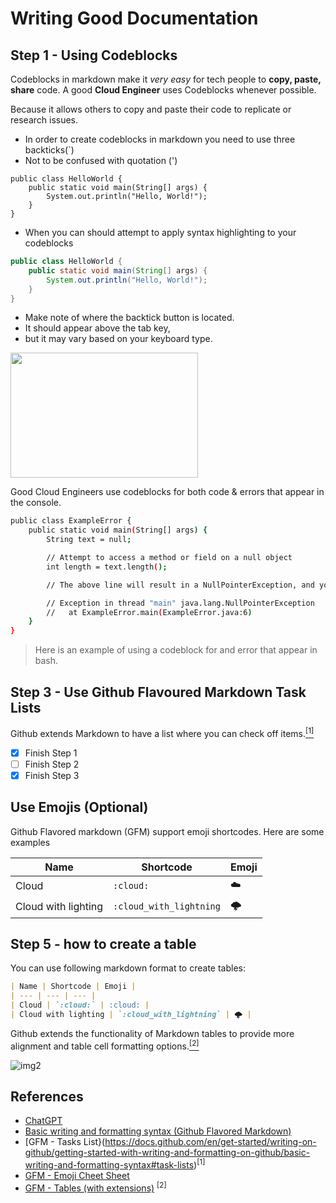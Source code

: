 # Writing Good Documentation

## Step 1 - Using Codeblocks

Codeblocks in markdown make it *very easy* for tech people to **copy, paste, share** code.
A good __Cloud Engineer__ uses Codeblocks whenever possible.

Because it allows others to copy and paste their code to replicate or research issues.

- In order to create codeblocks in markdown you need to use three backticks(`)
- Not to be confused with quotation (')

```
public class HelloWorld {
    public static void main(String[] args) {
        System.out.println("Hello, World!");
    }
}

```
- When you can should attempt to apply syntax highlighting to your codeblocks

```java
public class HelloWorld {
    public static void main(String[] args) {
        System.out.println("Hello, World!");
    }
}

```

- Make note of where the backtick button is located.
- It should appear above the tab key,
- but it may vary based on your keyboard type.

<img src="https://github.com/sanju2/github-docs-example/assets/41699526/7619999a-c39f-4a8d-a639-93cc6ce77b00" width="300px" height="200px" />

Good Cloud Engineers use codeblocks for both code & errors that appear in the console.

```bash
public class ExampleError {
    public static void main(String[] args) {
        String text = null;

        // Attempt to access a method or field on a null object
        int length = text.length();

        // The above line will result in a NullPointerException, and you will see the following error message in the console:

        // Exception in thread "main" java.lang.NullPointerException
        //   at ExampleError.main(ExampleError.java:6)
    }
}
```

> Here is an example of using a codeblock for and error that appear in bash.

## Step 3 - Use Github Flavoured Markdown Task Lists

Github extends Markdown to have a list where you can check off items.[<sup>[1]</sup>](#References)

- [x] Finish Step 1
- [ ] Finish Step 2
- [x] Finish Step 3

## Use Emojis (Optional)

Github Flavored markdown (GFM) support emoji shortcodes.
Here are some examples

| Name | Shortcode | Emoji |
| --- | --- | --- |
| Cloud | `:cloud:` | :cloud: |
| Cloud with lighting | `:cloud_with_lightning` | 🌩️ |

## Step 5 - how to create a table

You can use following markdown format to create tables:

```md
| Name | Shortcode | Emoji |
| --- | --- | --- |
| Cloud | `:cloud:` | :cloud: |
| Cloud with lighting | `:cloud_with_lightning` | 🌩️ |
```
Github extends the functionality of Markdown tables to provide more alignment and table cell formatting options.[<sup>[2]</sup>](#References)

![img2](https://github.com/sanju2/github-docs-example/assets/41699526/494d8a2c-cca1-48a3-8541-e329f5998efe)


## References

- [ChatGPT](https://chat.openai.com/)
- [Basic writing and formatting syntax (Github Flavored Markdown)](https://docs.github.com/en/get-started/writing-on-github/getting-started-with-writing-and-formatting-on-github/basic-writing-and-formatting-syntax#relative-links)
- [GFM - Tasks List}(https://docs.github.com/en/get-started/writing-on-github/getting-started-with-writing-and-formatting-on-github/basic-writing-and-formatting-syntax#task-lists)<sup>[1]</sup>
- [GFM - Emoji Cheet Sheet](https://gist.github.com/rxaviers/7360908)
- [GFM - Tables (with extensions)](https://github.github.com/gfm/#tables-extension-) <sup>[2]</sup>

